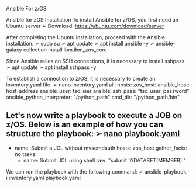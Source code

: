 Ansible For z/OS

Ansible for zOS Installation
To install Ansible for z/OS, you first need an Ubuntu server
 ➢ Download: https://ubuntu.com/download/server

After completing the Ubuntu installation, proceed with the Ansible installation.
 ➢ sudo su
 ➢ apt update
 ➢ apt install ansible -y
 ➢ ansible-galaxy collection install ibm.ibm_zos_core

Since Ansible relies on SSH connections, it is necessary to install sshpass.
 ➢ apt update
 ➢ apt install sshpass -y

To establish a connection to z/OS, it is necessary to create an inventory.yaml file.
➢ nano inventory.yaml
all:
  hosts:
    zos_host:
      ansible_host: host_address
      ansible_user: tso_ıser
      ansible_ssh_pass: "tso_user_password"
      ansible_python_interpreter: "/python_path"
      cmd_dir: "/python_path/bin"
      
Let's now write a playbook to execute a JOB on z/OS. Below is an example of how you can structure 
the playbook:
➢ nano playbook.yaml
---
- name: Submit a JCL without mvscmdauth
  hosts: zos_host
  gather_facts: no
  tasks:
    - name: Submit JCL using shell
      raw: "submit '//DATASET(MEMBER)'"
  
We can run the playbook with the following command:
➢ ansible-playbook -i inventory.yaml playbook.yaml
